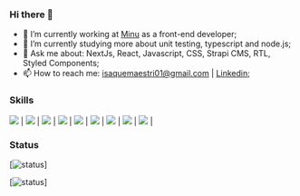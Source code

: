 ### Hi there 👋

- 🔭 I’m currently working at [Minu](https://www.minu.co/) as a front-end developer;
- 🌱 I’m currently studying more about unit testing, typescript and node.js;
- 💬 Ask me about: NextJs, React, Javascript, CSS, Strapi CMS, RTL, Styled Components;
- 📫 How to reach me:  isaquemaestri01@gmail.com | [Linkedin](https://www.linkedin.com/in/isaquemaestri/);

### Skills

<img src="https://img.shields.io/badge/JavaScript-F7DF1E?style=for-the-badge&logo=javascript&logoColor=black" /> | 
<img src="https://img.shields.io/badge/Node.js-43853D?style=for-the-badge&logo=node.js&logoColor=white" /> | 
<img src="https://img.shields.io/badge/React-20232A?style=for-the-badge&logo=react&logoColor=61DAFB" /> | 
<img src="https://img.shields.io/badge/HTML5-E34F26?style=for-the-badge&logo=html5&logoColor=white" /> | 
<img src="https://img.shields.io/badge/CSS3-1572B6?style=for-the-badge&logo=css3&logoColor=white" /> | 
<img src="https://img.shields.io/badge/styled--components-DB7093?style=for-the-badge&logo=styled-components&logoColor=white" /> | 
<img src="https://img.shields.io/badge/Tailwind_CSS-38B2AC?style=for-the-badge&logo=tailwind-css&logoColor=white" /> | 
<img src="https://img.shields.io/badge/Git-E34F26?style=for-the-badge&logo=git&logoColor=white" /> |
<img src="https://img.shields.io/badge/Linux-E34F26?style=for-the-badge&logo=linux&logoColor=black" /> |

	
 ### Status

[![status](https://badge.stateful.com/imaestri/status.svg)]

[![status](https://badge.stateful.com/imaestri/dnd.svg)]

